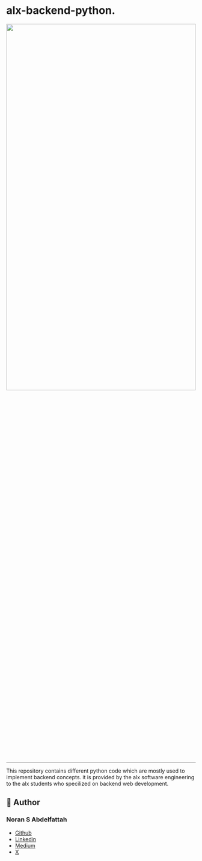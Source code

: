 # alx-backend-python.

<img src="https://media.geeksforgeeks.org/wp-content/cdn-uploads/20210917204112/Top-10-Advance-Python-Concepts-That-You-Must-Know.png" width = "100%" height = "50%"/>

---
This repository contains different python code which are mostly used to implement backend concepts. it is provided by the alx software engineering to the alx students who specilized on backend web development.
## :pencil: **Author**
### Noran S Abdelfattah
- [Github](https://github.com/Noransaber)
- [Linkedin](https://www.linkedin.com/in/noran-saber-abdelfattah-6198471ba/)
- [Medium](https://medium.com/@noransaber685)
- [X](https://twitter.com/Noransaber11)
